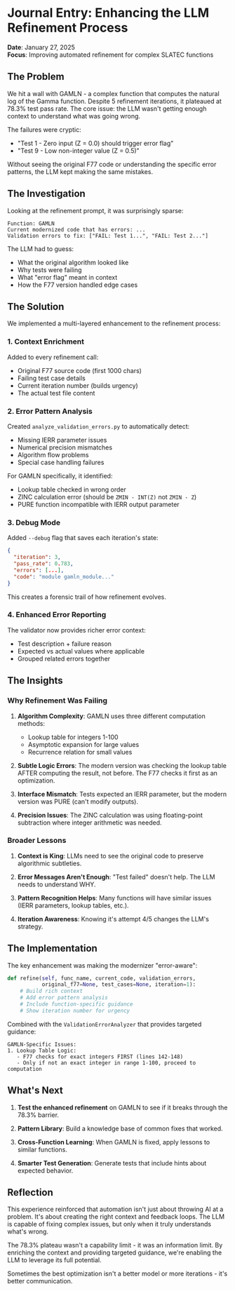 # Journal Entry: Enhancing the LLM Refinement Process

**Date**: January 27, 2025  
**Focus**: Improving automated refinement for complex SLATEC functions

## The Problem

We hit a wall with GAMLN - a complex function that computes the natural log of the Gamma function. Despite 5 refinement iterations, it plateaued at 78.3% test pass rate. The core issue: the LLM wasn't getting enough context to understand what was going wrong.

The failures were cryptic:
- "Test 1 - Zero input (Z = 0.0) should trigger error flag"
- "Test 9 - Low non-integer value (Z = 0.5)"

Without seeing the original F77 code or understanding the specific error patterns, the LLM kept making the same mistakes.

## The Investigation

Looking at the refinement prompt, it was surprisingly sparse:
```
Function: GAMLN
Current modernized code that has errors: ...
Validation errors to fix: ["FAIL: Test 1...", "FAIL: Test 2..."]
```

The LLM had to guess:
- What the original algorithm looked like
- Why tests were failing
- What "error flag" meant in context
- How the F77 version handled edge cases

## The Solution

We implemented a multi-layered enhancement to the refinement process:

### 1. Context Enrichment
Added to every refinement call:
- Original F77 source code (first 1000 chars)
- Failing test case details
- Current iteration number (builds urgency)
- The actual test file content

### 2. Error Pattern Analysis
Created `analyze_validation_errors.py` to automatically detect:
- Missing IERR parameter issues
- Numerical precision mismatches
- Algorithm flow problems
- Special case handling failures

For GAMLN specifically, it identified:
- Lookup table checked in wrong order
- ZINC calculation error (should be `ZMIN - INT(Z)` not `ZMIN - Z`)
- PURE function incompatible with IERR output parameter

### 3. Debug Mode
Added `--debug` flag that saves each iteration's state:
```json
{
  "iteration": 3,
  "pass_rate": 0.783,
  "errors": [...],
  "code": "module gamln_module..."
}
```

This creates a forensic trail of how refinement evolves.

### 4. Enhanced Error Reporting
The validator now provides richer error context:
- Test description + failure reason
- Expected vs actual values where applicable
- Grouped related errors together

## The Insights

### Why Refinement Was Failing

1. **Algorithm Complexity**: GAMLN uses three different computation methods:
   - Lookup table for integers 1-100
   - Asymptotic expansion for large values
   - Recurrence relation for small values

2. **Subtle Logic Errors**: The modern version was checking the lookup table AFTER computing the result, not before. The F77 checks it first as an optimization.

3. **Interface Mismatch**: Tests expected an IERR parameter, but the modern version was PURE (can't modify outputs).

4. **Precision Issues**: The ZINC calculation was using floating-point subtraction where integer arithmetic was needed.

### Broader Lessons

1. **Context is King**: LLMs need to see the original code to preserve algorithmic subtleties.

2. **Error Messages Aren't Enough**: "Test failed" doesn't help. The LLM needs to understand WHY.

3. **Pattern Recognition Helps**: Many functions will have similar issues (IERR parameters, lookup tables, etc.).

4. **Iteration Awareness**: Knowing it's attempt 4/5 changes the LLM's strategy.

## The Implementation

The key enhancement was making the modernizer "error-aware":

```python
def refine(self, func_name, current_code, validation_errors, 
           original_f77=None, test_cases=None, iteration=1):
    # Build rich context
    # Add error pattern analysis  
    # Include function-specific guidance
    # Show iteration number for urgency
```

Combined with the `ValidationErrorAnalyzer` that provides targeted guidance:
```
GAMLN-Specific Issues:
1. Lookup Table Logic:
   - F77 checks for exact integers FIRST (lines 142-148)
   - Only if not an exact integer in range 1-100, proceed to computation
```

## What's Next

1. **Test the enhanced refinement** on GAMLN to see if it breaks through the 78.3% barrier.

2. **Pattern Library**: Build a knowledge base of common fixes that worked.

3. **Cross-Function Learning**: When GAMLN is fixed, apply lessons to similar functions.

4. **Smarter Test Generation**: Generate tests that include hints about expected behavior.

## Reflection

This experience reinforced that automation isn't just about throwing AI at a problem. It's about creating the right context and feedback loops. The LLM is capable of fixing complex issues, but only when it truly understands what's wrong.

The 78.3% plateau wasn't a capability limit - it was an information limit. By enriching the context and providing targeted guidance, we're enabling the LLM to leverage its full potential.

Sometimes the best optimization isn't a better model or more iterations - it's better communication.